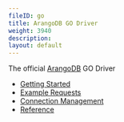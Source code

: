 ```yaml
---
fileID: go
title: ArangoDB GO Driver
weight: 3940
description: 
layout: default
---
```

The official [ArangoDB](https://arangodb.com) GO Driver

- [Getting Started](go-getting-started)
- [Example Requests](go-example-requests)
- [Connection Management](go-connection-management)
- [Reference](https://godoc.org/github.com/arangodb/go-driver)
